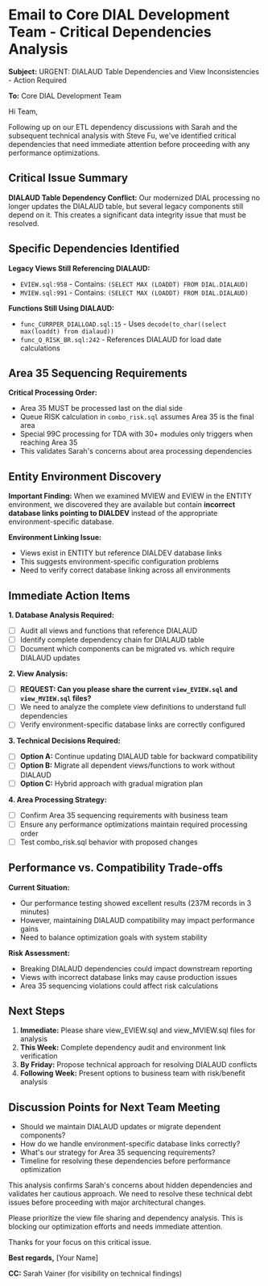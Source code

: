 # Email to Core DIAL Development Team - Critical Dependencies Analysis

**Subject:** URGENT: DIALAUD Table Dependencies and View Inconsistencies - Action Required

**To:** Core DIAL Development Team

Hi Team,

Following up on our ETL dependency discussions with Sarah and the subsequent technical analysis with Steve Fu, we've identified critical dependencies that need immediate attention before proceeding with any performance optimizations.

## Critical Issue Summary

**DIALAUD Table Dependency Conflict:**
Our modernized DIAL processing no longer updates the DIALAUD table, but several legacy components still depend on it. This creates a significant data integrity issue that must be resolved.

## Specific Dependencies Identified

**Legacy Views Still Referencing DIALAUD:**
- `EVIEW.sql:958` - Contains: `(SELECT MAX (LOADDT) FROM DIAL.DIALAUD)`
- `MVIEW.sql:991` - Contains: `(SELECT MAX (LOADDT) FROM DIAL.DIALAUD)`

**Functions Still Using DIALAUD:**
- `func_CURRPER_DIALLOAD.sql:15` - Uses `decode(to_char((select max(loaddt) from dialaud))`
- `func_Q_RISK_BR.sql:242` - References DIALAUD for load date calculations

## Area 35 Sequencing Requirements

**Critical Processing Order:**
- Area 35 MUST be processed last on the dial side
- Queue RISK calculation in `combo_risk.sql` assumes Area 35 is the final area
- Special 99C processing for TDA with 30+ modules only triggers when reaching Area 35
- This validates Sarah's concerns about area processing dependencies

## Entity Environment Discovery

**Important Finding:**
When we examined MVIEW and EVIEW in the ENTITY environment, we discovered they are available but contain **incorrect database links pointing to DIALDEV** instead of the appropriate environment-specific database.

**Environment Linking Issue:**
- Views exist in ENTITY but reference DIALDEV database links
- This suggests environment-specific configuration problems
- Need to verify correct database linking across all environments

## Immediate Action Items

**1. Database Analysis Required:**
- [ ] Audit all views and functions that reference DIALAUD
- [ ] Identify complete dependency chain for DIALAUD table
- [ ] Document which components can be migrated vs. which require DIALAUD updates

**2. View Analysis:**
- [ ] **REQUEST: Can you please share the current `view_EVIEW.sql` and `view_MVIEW.sql` files?**
- [ ] We need to analyze the complete view definitions to understand full dependencies
- [ ] Verify environment-specific database links are correctly configured

**3. Technical Decisions Required:**
- [ ] **Option A:** Continue updating DIALAUD table for backward compatibility
- [ ] **Option B:** Migrate all dependent views/functions to work without DIALAUD
- [ ] **Option C:** Hybrid approach with gradual migration plan

**4. Area Processing Strategy:**
- [ ] Confirm Area 35 sequencing requirements with business team
- [ ] Ensure any performance optimizations maintain required processing order
- [ ] Test combo_risk.sql behavior with proposed changes

## Performance vs. Compatibility Trade-offs

**Current Situation:**
- Our performance testing showed excellent results (237M records in 3 minutes)
- However, maintaining DIALAUD compatibility may impact performance gains
- Need to balance optimization goals with system stability

**Risk Assessment:**
- Breaking DIALAUD dependencies could impact downstream reporting
- Views with incorrect database links may cause production issues
- Area 35 sequencing violations could affect risk calculations

## Next Steps

1. **Immediate:** Please share view_EVIEW.sql and view_MVIEW.sql files for analysis
2. **This Week:** Complete dependency audit and environment link verification
3. **By Friday:** Propose technical approach for resolving DIALAUD conflicts
4. **Following Week:** Present options to business team with risk/benefit analysis

## Discussion Points for Next Team Meeting

- Should we maintain DIALAUD updates or migrate dependent components?
- How do we handle environment-specific database links correctly?
- What's our strategy for Area 35 sequencing requirements?
- Timeline for resolving these dependencies before performance optimization

This analysis confirms Sarah's concerns about hidden dependencies and validates her cautious approach. We need to resolve these technical debt issues before proceeding with major architectural changes.

Please prioritize the view file sharing and dependency analysis. This is blocking our optimization efforts and needs immediate attention.

Thanks for your focus on this critical issue.

**Best regards,**
[Your Name]

**CC:** Sarah Vainer (for visibility on technical findings)
